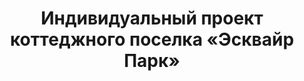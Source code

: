 ---
title: "Индивидуальный проект коттеджного поселка &laquo;Эсквайр Парк&raquo;"
description: "Индивидуальный проект коттеджного поселка &laquo;Эсквайр Парк&raquo; от архитектурного бюро А510. Индивидуальное проектирование на заказ."

layout: port-project
permalink: /portfolio/:path
weight: 40
featured: 1
project-title: "Коттеджный поселок &laquo;Эсквайр Парк&raquo;"

short-description: "Для &laquo;Шотландского квартала&raquo; мы разработали линейку типовых проектов: 2 дома (130м2 и 150м2) и 3 дуплекса (110м2, 130м2 и 150м2). Каждый из пяти типов объектов выполнен в трех разных вариантах отделки, соотвествующих понятию Георгианский стиль. Дома и таунхаусы разных размеров и разных отделочных решений равномерно размещены на территории участка, что придает улицам поселка &laquo;Эсквайр Парк&raquo; гармоничный вид."

options:
- name: "Тип объекта"
  value: "Коттеджный поселок"
- name: "Локация"
  value: "Подмосковье"
- name: "Площадь"
  value: "21 Га"
- name: "Год"
  value: "2016"
- name: "Статус"
  value: "Реализуется"
---